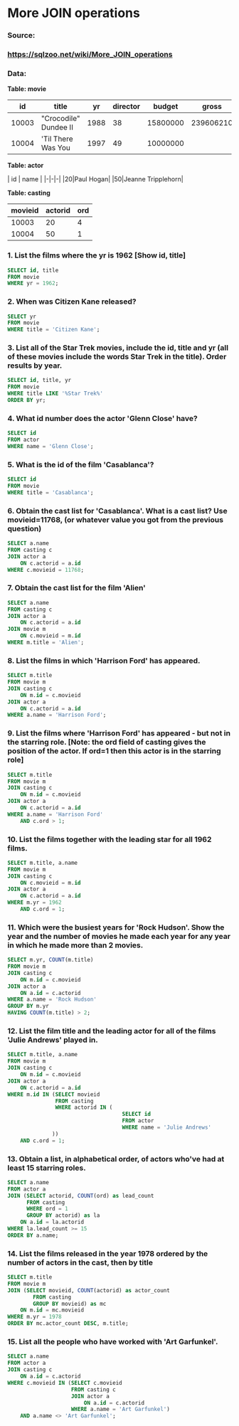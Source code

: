 # More JOIN operations

### Source:
### https://sqlzoo.net/wiki/More_JOIN_operations

### Data:
<b>Table: movie</b>

| id | title | yr | director | budget | gross |
|-|-|-|-|-|-|
|10003|"Crocodile" Dundee II|1988|38|15800000|239606210
|10004|'Til There Was You|1997|49|10000000	

<b>Table: actor</b>

| id | name |
|-|-|-|
|20|Paul Hogan|
|50|Jeanne Tripplehorn|

<b>Table: casting</b>

| movieid | actorid | ord |
|-|-|-|
|10003|20|4|
|10004|50|1|

### 1. List the films where the yr is 1962 [Show id, title]

```sql
SELECT id, title
FROM movie
WHERE yr = 1962;
```

### 2. When was Citizen Kane released?

```sql
SELECT yr
FROM movie
WHERE title = 'Citizen Kane';
```

### 3. List all of the Star Trek movies, include the id, title and yr (all of these movies include the words Star Trek in the title). Order results by year.

```sql
SELECT id, title, yr
FROM movie
WHERE title LIKE '%Star Trek%'
ORDER BY yr;
```

### 4. What id number does the actor 'Glenn Close' have?

``` sql
SELECT id
FROM actor
WHERE name = 'Glenn Close';
```

### 5. What is the id of the film 'Casablanca'?

```sql
SELECT id
FROM movie
WHERE title = 'Casablanca';
```

### 6. Obtain the cast list for 'Casablanca'. What is a cast list? Use movieid=11768, (or whatever value you got from the previous question)

```sql
SELECT a.name
FROM casting c
JOIN actor a
    ON c.actorid = a.id
WHERE c.movieid = 11768;
```

### 7. Obtain the cast list for the film 'Alien'

```sql
SELECT a.name
FROM casting c
JOIN actor a
    ON c.actorid = a.id
JOIN movie m
    ON c.movieid = m.id
WHERE m.title = 'Alien';
```

### 8. List the films in which 'Harrison Ford' has appeared.

```sql
SELECT m.title
FROM movie m
JOIN casting c
    ON m.id = c.movieid
JOIN actor a
    ON c.actorid = a.id
WHERE a.name = 'Harrison Ford';
```

### 9. List the films where 'Harrison Ford' has appeared - but not in the starring role. [Note: the ord field of casting gives the position of the actor. If ord=1 then this actor is in the starring role]

```sql
SELECT m.title
FROM movie m
JOIN casting c
    ON m.id = c.movieid
JOIN actor a
    ON c.actorid = a.id
WHERE a.name = 'Harrison Ford'
    AND c.ord > 1;
```

### 10. List the films together with the leading star for all 1962 films.

```sql
SELECT m.title, a.name
FROM movie m
JOIN casting c
    ON c.movieid = m.id
JOIN actor a
    ON c.actorid = a.id
WHERE m.yr = 1962
    AND c.ord = 1;
```

### 11. Which were the busiest years for 'Rock Hudson'. Show the year and the number of movies he made each year for any year in which he made more than 2 movies.

```sql
SELECT m.yr, COUNT(m.title)
FROM movie m
JOIN casting c
    ON m.id = c.movieid
JOIN actor a
    ON a.id = c.actorid
WHERE a.name = 'Rock Hudson'
GROUP BY m.yr
HAVING COUNT(m.title) > 2;
```

### 12. List the film title and the leading actor for all of the films 'Julie Andrews' played in.

```sql
SELECT m.title, a.name
FROM movie m
JOIN casting c
    ON m.id = c.movieid
JOIN actor a
    ON c.actorid = a.id
WHERE m.id IN (SELECT movieid
               FROM casting
               WHERE actorid IN (
                                    SELECT id
                                    FROM actor
                                    WHERE name = 'Julie Andrews'
              ))
    AND c.ord = 1;

```

### 13. Obtain a list, in alphabetical order, of actors who've had at least 15 starring roles.

```sql
SELECT a.name
FROM actor a
JOIN (SELECT actorid, COUNT(ord) as lead_count
      FROM casting
      WHERE ord = 1
      GROUP BY actorid) as la
    ON a.id = la.actorid
WHERE la.lead_count >= 15
ORDER BY a.name;
```

### 14. List the films released in the year 1978 ordered by the number of actors in the cast, then by title

```sql
SELECT m.title
FROM movie m
JOIN (SELECT movieid, COUNT(actorid) as actor_count
        FROM casting
        GROUP BY movieid) as mc
    ON m.id = mc.movieid
WHERE m.yr = 1978
ORDER BY mc.actor_count DESC, m.title;
```

### 15. List all the people who have worked with 'Art Garfunkel'.

```sql
SELECT a.name
FROM actor a
JOIN casting c
    ON a.id = c.actorid
WHERE c.movieid IN (SELECT c.movieid
                    FROM casting c
                    JOIN actor a
                        ON a.id = c.actorid
                    WHERE a.name = 'Art Garfunkel')
    AND a.name <> 'Art Garfunkel';
```